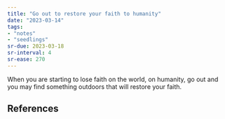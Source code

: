 ```yaml
---
title: "Go out to restore your faith to humanity"
date: "2023-03-14"
tags:
- "notes"
- "seedlings"
sr-due: 2023-03-18
sr-interval: 4
sr-ease: 270
---
```


When you are starting to lose faith on the world, on humanity, go out and you may find something outdoors that will restore your faith.

## References